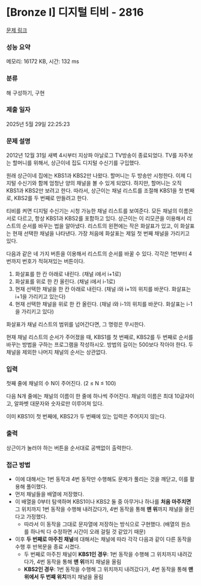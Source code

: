 # [Bronze I] 디지털 티비 - 2816 

[문제 링크](https://www.acmicpc.net/problem/2816) 

### 성능 요약

메모리: 16172 KB, 시간: 132 ms

### 분류

해 구성하기, 구현

### 제출 일자

2025년 5월 29일 22:25:23

### 문제 설명

<p>2012년 12월 31일 새벽 4시부터 지상파 아날로그 TV방송이 종료되었다. TV를 자주보는 할머니를 위해서, 상근이네 집도 디지털 수신기를 구입했다.</p>

<p>원래 상근이네 집에는 KBS1과 KBS2만 나왔다. 할머니는 두 방송만 시청한다. 이제 디지털 수신기와 함께 엄청난 양의 채널을 볼 수 있게 되었다.  하지만, 할머니는 오직 KBS1과 KBS2만 보려고 한다. 따라서, 상근이는 채널 리스트를 조절해 KBS1을 첫 번째로, KBS2를 두 번째로 만들려고 한다.</p>

<p>티비를 켜면 디지털 수신기는 시청 가능한 채널 리스트를 보여준다. 모든 채널의 이름은 서로 다르고, 항상 KBS1과 KBS2를 포함하고 있다. 상근이는 이 리모콘을 이용해서 리스트의 순서를 바꾸는 법을 알아냈다. 리스트의 왼편에는 작은 화살표가 있고, 이 화살표는 현재 선택한 채널을 나타낸다. 가장 처음에 화살표는 제일 첫 번째 채널을 가리키고 있다.</p>

<p>다음과 같은 네 가지 버튼을 이용해서 리스트의 순서를 바꿀 수 있다. 각각은 1번부터 4번까지 번호가 적혀져있는 버튼이다.</p>

<ol>
	<li>화살표를 한 칸 아래로 내린다. (채널 i에서 i+1로)</li>
	<li>화살표를 위로 한 칸 올린다. (채널 i에서 i-1로)</li>
	<li>현재 선택한 채널을 한 칸 아래로 내린다. (채널 i와 i+1의 위치를 바꾼다. 화살표는 i+1을 가리키고 있는다)</li>
	<li>현재 선택한 채널을 위로 한 칸 올린다. (채널 i와 i-1의 위치를 바꾼다. 화살표는 i-1을 가리키고 있다)</li>
</ol>

<p>화살표가 채널 리스트의 범위를 넘어간다면, 그 명령은 무시한다.</p>

<p>현재 채널 리스트의 순서가 주어졌을 때, KBS1를 첫 번째로, KBS2를 두 번째로 순서를 바꾸는 방법을 구하는 프로그램을 작성하시오. 방법의 길이는 500보다 작아야 한다. 두 채널을 제외한 나머지 채널의 순서는 상관없다.</p>

### 입력 

 <p>첫째 줄에 채널의 수 N이 주어진다. (2 ≤ N ≤ 100)</p>

<p>다음 N개 줄에는 채널의 이름이 한 줄에 하나씩 주어진다. 채널의 이름은 최대 10글자이고, 알파벳 대문자와 숫자로만 이루어져 있다.</p>

<p>이미 KBS1이 첫 번째에, KBS2가 두 번째에 있는 입력은 주어지지 않는다.</p>

### 출력 

 <p>상근이가 눌러야 하는 버튼을 순서대로 공백없이 출력한다.</p>

### 접근 방법
- 이에 대해서는 1번 동작과 4번 동작만 수행해도 문제가 풀리는 것을 깨닫고, 이를 활용해 풀이했다.
- 먼저 채널들을 배열에 저장했다.
- 이 배열을 0부터 탐색하며 KBS1이나 KBS2 둘 중 아무거나 하나를 **처음 마주치면** 그 위치까지 1번 동작을 수행해 내려갔다가, 4번 동작을 통해 **맨 위**까지 채널을 올린다고 가정했다.
  - 따라서 이 동작을 그대로 문자열에 저장하는 방식으로 구현했다. (배열의 원소를 하나씩 다 수정하면 시간이 오래 걸릴 것 같았기 때문)
- 이후 **두 번째로 마주친 채널**에 대해서는 채널에 따라 각각 다음과 같이 다른 동작을 수행 후 반복문을 종료 시켰다.
  - 두 번째로 마주친 채널이 **KBS1인 경우**: 1번 동작을 수행해 그 위치까지 내려갔다가, 4번 동작을 통해 **맨 위**까지 채널을 올림
  - **KBS2인 경우**: 1번 동작을 수행해 그 위치까지 내려갔다가, 4번 동작을 통해 **맨 위에서 두 번째 위치**까지 채널을 올림
